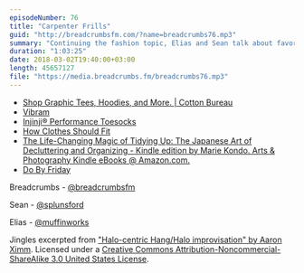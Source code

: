 ```yaml
---
episodeNumber: 76
title: "Carpenter Frills"
guid: "http://breadcrumbsfm.com/?name=breadcrumbs76.mp3"
summary: "Continuing the fashion topic, Elias and Sean talk about favorite shirts, making decisions about what to buy and wear, and how many pairs of shoes they own."
duration: "1:03:25"
date: 2018-03-02T19:40:00+03:00
length: 45657127
file: "https://media.breadcrumbs.fm/breadcrumbs76.mp3"
---
```


- [Shop Graphic Tees, Hoodies, and More. | Cotton Bureau](https://cottonbureau.com/)
- [Vibram](http://us.vibram.com/)
- [Injinji® Performance Toesocks](https://www.injinji.com/)
- [How Clothes Should Fit](https://howclothesshouldfit.com/)
- [The Life-Changing Magic of Tidying Up: The Japanese Art of Decluttering and Organizing - Kindle edition by Marie Kondo. Arts & Photography Kindle eBooks @ Amazon.com.](http://www.amazon.com/dp/B00KK0PICK/?tag=breadcrumbsfm-20)
- [Do By Friday](http://dobyfriday.com/)

Breadcrumbs - [@breadcrumbsfm](https://twitter.com/breadcrumbsfm)

Sean - [@splunsford](https://twitter.com/splunsford)

Elias - [@muffinworks](https://twitter.com/muffinworks)

Jingles excerpted from ["Halo-centric Hang/Halo improvisation" by Aaron Ximm](http://freemusicarchive.org/music/aaron_ximm/handpans_and_the_hang/). Licensed under a [Creative Commons Attribution-Noncommercial-ShareAlike 3.0 United States License](http://creativecommons.org/licenses/by-nc-sa/3.0/us/).